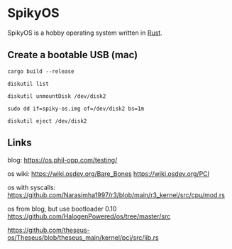 # SpikyOS

SpikyOS is a hobby operating system written in [Rust](https://www.rust-lang.org/).

## Create a bootable USB (mac)

```shell
cargo build --release

diskutil list

diskutil unmountDisk /dev/disk2

sudo dd if=spiky-os.img of=/dev/disk2 bs=1m

diskutil eject /dev/disk2
```

## Links

blog:
https://os.phil-opp.com/testing/

os wiki:
https://wiki.osdev.org/Bare_Bones
https://wiki.osdev.org/PCI

os with syscalls:
https://github.com/Narasimha1997/r3/blob/main/r3_kernel/src/cpu/mod.rs

os from blog, but use bootloader 0.10
https://github.com/HalogenPowered/os/tree/master/src

https://github.com/theseus-os/Theseus/blob/theseus_main/kernel/pci/src/lib.rs

